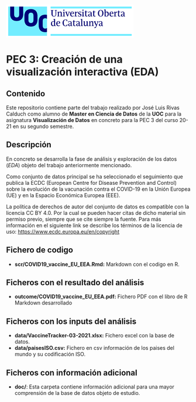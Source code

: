  ![Logo UOC](img/logo_uoc_peq.png?raw=true) 

# PEC 3: Creación de una visualización interactiva (EDA)

## Contenido

Este repositorio contiene parte del trabajo realizado por José Luis Rivas Calduch como alumno de **Master en Ciencia de Datos** de la **UOC** para la asignatura **Visualización de Datos** en concreto para la PEC 3 del curso 20-21 en su segundo semestre.

## Descripción

En concreto se desarrolla la fase de análisis y exploración de los datos (*EDA*) objeto del trabajo anteriormente mencionado.

Como conjunto de datos principal se ha seleccionado el seguimiento que publica la ECDC (European Centre for Disease Prevention and Control) sobre la evolución de la vacunación contra el COVID-19 en la Unión Europea (UE) y en la Espacio Económica Europea (EEE).

La política de derechos de autor del conjunto de datos es compatible con la licencia CC BY 4.0. Por la cual se pueden hacer citas de dicho material sin permiso previo, siempre que se cite siempre la fuente. Para más información en el siguiente link se describe los términos de la licencia de uso: https://www.ecdc.europa.eu/en/copyright

## Fichero de codigo
* **scr/COVID19_vaccine_EU_EEA.Rmd:** Markdown con el codigo en R.

## Ficheros con el resultado del análisis
* **outcome/COVID19_vaccine_EU_EEA.pdf:** Fichero PDF con el libro de R Markdown desarrollado

## Ficheros con los inputs del análisis
* **data/VaccineTracker-03-2021.xlsx:** Fichero excel con la base de datos.  
* **data/paisesISO.csv:** Fichero en csv información de los paises del mundo y su codificación ISO.

## Ficheros con información adicional 
* **doc/**: Esta carpeta contiene información adicional para una mayor comprensión de la base de datos objeto de estudio.
